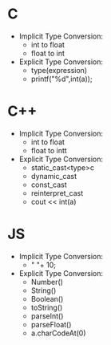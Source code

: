 # C
- Implicit Type Conversion:
	- int to float
	- float to int
- Explicit Type Conversion:
	- type(expression)
	- printf("%d",int(a));
# C++
- Implicit Type Conversion:
	- int to float
	- float to intt
- Explicit Type Conversion:
	- static_cast\<type\>c
	- dynamic_cast
	- const_cast
	- reinterpret_cast
	- cout << int(a)
# JS
- Implicit Type Conversion:
	- " "+ 10;
- Explicit Type Conversion:
	- Number()
	- String()
	- Boolean()
	- toString()
	- parseInt()
	- parseFloat()
	- a.charCodeAt(0)
